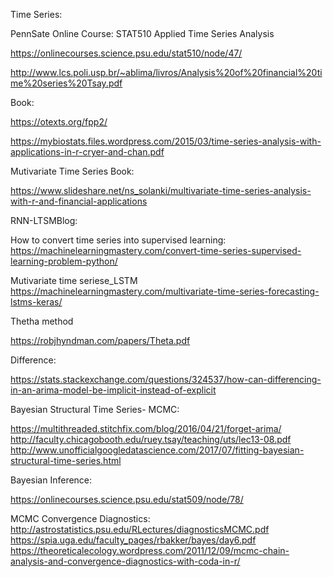 Time Series:

PennSate Online Course:
STAT510 Applied Time Series Analysis

https://onlinecourses.science.psu.edu/stat510/node/47/

http://www.lcs.poli.usp.br/~ablima/livros/Analysis%20of%20financial%20time%20series%20Tsay.pdf

Book:

https://otexts.org/fpp2/

https://mybiostats.files.wordpress.com/2015/03/time-series-analysis-with-applications-in-r-cryer-and-chan.pdf



Mutivariate Time Series Book:

https://www.slideshare.net/ns_solanki/multivariate-time-series-analysis-with-r-and-financial-applications

RNN-LTSMBlog:

How to convert time series into supervised learning:
https://machinelearningmastery.com/convert-time-series-supervised-learning-problem-python/

Mutivariate time seriese_LSTM
https://machinelearningmastery.com/multivariate-time-series-forecasting-lstms-keras/



Thetha method

https://robjhyndman.com/papers/Theta.pdf


Difference:

https://stats.stackexchange.com/questions/324537/how-can-differencing-in-an-arima-model-be-implicit-instead-of-explicit

Bayesian Structural Time Series- MCMC:

https://multithreaded.stitchfix.com/blog/2016/04/21/forget-arima/
http://faculty.chicagobooth.edu/ruey.tsay/teaching/uts/lec13-08.pdf
http://www.unofficialgoogledatascience.com/2017/07/fitting-bayesian-structural-time-series.html

Bayesian Inference:

https://onlinecourses.science.psu.edu/stat509/node/78/

MCMC Convergence Diagnostics:
http://astrostatistics.psu.edu/RLectures/diagnosticsMCMC.pdf
https://spia.uga.edu/faculty_pages/rbakker/bayes/day6.pdf
https://theoreticalecology.wordpress.com/2011/12/09/mcmc-chain-analysis-and-convergence-diagnostics-with-coda-in-r/

